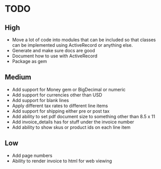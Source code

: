 TODO
===

High
---
* Move a lot of code into modules that can be included so that classes can be implemented using ActiveRecord or anything
  else.
* Generate and make sure docs are good
* Document how to use with ActiveRecord
* Package as gem

Medium
---
* Add support for Money gem or BigDecimal or numeric
* Add support for currencies other than USD
* Add support for blank lines
* Apply different tax rates to different line items
* Add support for shipping either pre or post tax
* Add ability to set pdf document size to something other than 8.5 x 11
* Add invoice_details has for stuff under the invoice number
* Add ability to show skus or product ids on each line item

Low
---
* Add page numbers
* Ability to render invoice to html for web viewing
